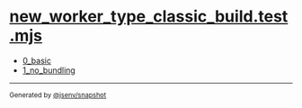 # [new_worker_type_classic_build.test.mjs](../new_worker_type_classic_build.test.mjs)



- [0_basic](0_basic/0_basic.md)
- [1_no_bundling](1_no_bundling/1_no_bundling.md)

---

<sub>
  Generated by <a href="https://github.com/jsenv/core/tree/main/packages/independent/snapshot">@jsenv/snapshot</a>
</sub>